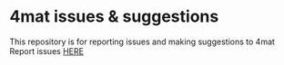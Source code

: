 # 4mat issues & suggestions

This repository is for reporting issues and making suggestions to 4mat <br/>
Report issues <a href="https://github.com/Project4mat/4mat-issues-suggestions/issues">HERE</a>
